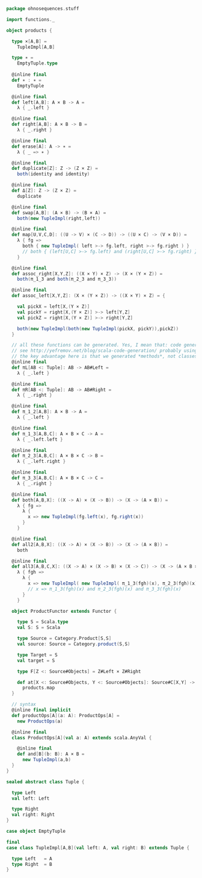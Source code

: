 
```scala
package ohnosequences.stuff

import functions._

object products {

  type ×[A,B] =
    TupleImpl[A,B]

  type ∗ =
    EmptyTuple.type
    
  @inline final
  def ∗ : ∗ =
    EmptyTuple

  @inline final
  def left[A,B]: A × B -> A =
    λ { _.left }

  @inline final
  def right[A,B]: A × B -> B =
    λ { _.right }

  @inline final
  def erase[A]: A -> ∗ =
    λ { _ => ∗ }

  @inline final
  def duplicate[Z]: Z -> (Z × Z) =
    both(identity and identity)

  @inline final
  def Δ[Z]: Z -> (Z × Z) =
    duplicate

  @inline final
  def swap[A,B]: (A × B) -> (B × A) =
    both(new TupleImpl(right,left))

  @inline final
  def map[U,V,C,D]: ((U -> V) × (C -> D)) -> ((U × C) -> (V × D)) =
    λ { fg =>
      both { new TupleImpl( left >-> fg.left, right >-> fg.right ) }
      // both { (left[U,C] >-> fg.left) and (right[U,C] >-> fg.right) }
    }

  @inline final
  def assoc_right[X,Y,Z]: ((X × Y) × Z) -> (X × (Y × Z)) =
    both(π_1_3 and both(π_2_3 and π_3_3))

  @inline final
  def assoc_left[X,Y,Z]: (X × (Y × Z)) -> ((X × Y) × Z) = {

    val pickX = left[X,(Y × Z)]
    val pickY = right[X,(Y × Z)] >-> left[Y,Z]
    val pickZ = right[X,(Y × Z)] >-> right[Y,Z]

    both(new TupleImpl(both(new TupleImpl(pickX, pickY)),pickZ))
  }

  // all these functions can be generated. Yes, I mean that: code generation.
  // see http://yefremov.net/blog/scala-code-generation/ probably using Twirl
  // the key advantage here is that we generated *methods*, not classes.
  @inline final
  def πL[AB <: Tuple]: AB -> AB#Left =
    λ { _.left }

  @inline final
  def πR[AB <: Tuple]: AB -> AB#Right =
    λ { _.right }

  @inline final
  def π_1_2[A,B]: A × B -> A =
    λ { _.left }

  @inline final
  def π_1_3[A,B,C]: A × B × C -> A =
    λ { _.left.left }

  @inline final
  def π_2_3[A,B,C]: A × B × C -> B =
    λ { _.left.right }

  @inline final
  def π_3_3[A,B,C]: A × B × C -> C =
    λ { _.right }

  @inline final
  def both[A,B,X]: ((X -> A) × (X -> B)) -> (X -> (A × B)) =
    λ { fg =>
      λ {
        x => new TupleImpl(fg.left(x), fg.right(x))
      }
    }

  @inline final
  def all2[A,B,X]: ((X -> A) × (X -> B)) -> (X -> (A × B)) =
    both

  @inline final
  def all3[A,B,C,X]: ((X -> A) × (X -> B) × (X -> C)) -> (X -> (A × B × C)) =
    λ { fgh =>
      λ {
        x => new TupleImpl( new TupleImpl( π_1_3(fgh)(x), π_2_3(fgh)(x) ), π_3_3(fgh)(x) )
        // x => π_1_3(fgh)(x) and π_2_3(fgh)(x) and π_3_3(fgh)(x)
      }
    }

  object ProductFunctor extends Functor {

    type S = Scala.type
    val S: S = Scala

    type Source = Category.Product[S,S]
    val source: Source = Category.product(S,S)

    type Target = S
    val target = S

    type F[Z <: Source#Objects] = Z#Left × Z#Right

    def at[X <: Source#Objects, Y <: Source#Objects]: Source#C[X,Y] -> Target#C[F[X], F[Y]] =
      products.map
  }

  // syntax
  @inline final implicit
  def productOps[A](a: A): ProductOps[A] =
    new ProductOps(a)

  @inline final
  class ProductOps[A](val a: A) extends scala.AnyVal {

    @inline final
    def and[B](b: B): A × B =
      new TupleImpl(a,b)
  }
}

sealed abstract class Tuple {

  type Left
  val left: Left

  type Right
  val right: Right
}

case object EmptyTuple

final
case class TupleImpl[A,B](val left: A, val right: B) extends Tuple {

  type Left   = A
  type Right  = B
}

```




[test/scala/tuples/stdComparison.scala]: ../../../test/scala/tuples/stdComparison.scala.md
[test/scala/tuples/syntax.scala]: ../../../test/scala/tuples/syntax.scala.md
[test/scala/functors/functorExamples.scala]: ../../../test/scala/functors/functorExamples.scala.md
[test/scala/sums.scala]: ../../../test/scala/sums.scala.md
[test/scala/ScalaCategory.scala]: ../../../test/scala/ScalaCategory.scala.md
[test/scala/functions/syntax.scala]: ../../../test/scala/functions/syntax.scala.md
[test/scala/categories.scala]: ../../../test/scala/categories.scala.md
[main/scala/stuff/products.scala]: products.scala.md
[main/scala/stuff/Scala.scala]: Scala.scala.md
[main/scala/stuff/package.scala]: package.scala.md
[main/scala/stuff/sums.scala]: sums.scala.md
[main/scala/stuff/boolean.scala]: boolean.scala.md
[main/scala/stuff/functors.scala]: functors.scala.md
[main/scala/stuff/naturalTransformations.scala]: naturalTransformations.scala.md
[main/scala/stuff/categories.scala]: categories.scala.md
[main/scala/stuff/functions.scala]: functions.scala.md